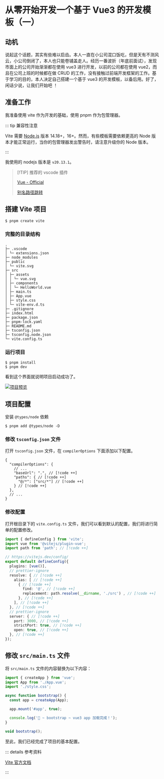 # 从零开始开发一个基于 Vue3 的开发模板（一）

## 动机

说起这个话题，其实有些难以启齿。本人一直在小公司混口饭吃，但是天有不测风云，小公司倒闭了，本人也只能卷铺盖走人。经历一番波折（年底前面试），发现市面上的公司开始渐渐都在使用 vue3 进行开发，以前的公司都在使用 vue2，而且在公司上班的时候都在做 CRUD 的工作，没有接触过前端开发框架的工作。基于学习的目的，本人决定自己搭建一个基于 vue3 的开发模板，以备后用。好了，闲话少说，让我们开始吧 ！

## 准备工作

我准备使用 vite 作为开发的基础，使用 pnpm 作为包管理器。

::: tip 兼容性注意

Vite 需要 [Node.js](https://nodejs.org/) 版本 14.18+，16+。然而，有些模板需要依赖更高的 Node 版本才能正常运行，当你的包管理器发出警告时，请注意升级你的 Node 版本。

:::

我使用的 nodejs 版本是 `v20.13.1`。

> [!TIP] 推荐的 vscode 插件
>
> [Vue - Official](https://marketplace.visualstudio.com/items?itemName=Vue.volar)
>
> [别名路径跳转](https://marketplace.visualstudio.com/items?itemName=lihuiwang.vue-alias-skip)

## 搭建 Vite 项目

```bash:no-line-numbers
$ pnpm create vite
```

### 完整的目录结构

```:no-line-numbers
.
├─ .vscode
│ └─ extensions.json
├─ node_modules
├─ public
│ └─ vite.svg
├─ src
│ ├─ assets
│ │ └─ vue.svg
│ ├─ components
│ │ └─ HelloWorld.vue
│ ├─ main.ts
│ ├─ App.vue
│ ├─ style.css
│ └─ vite-env.d.ts
├─ .gitignore
├─ index.html
├─ package.json
├─ pnpm-lock.yaml
├─ README.md
├─ tsconfig.json
├─ tsconfig.node.json
└─ vite.config.ts

```

### 运行项目

```bash:no-line-numbers
$ pnpm install
$ pnpm dev
```

看到这个界面就说明项目启动成功了。

[![项目预览](https://s21.ax1x.com/2024/06/01/pkGkNUf.md.png)](https://imgse.com/i/pkGkNUf)

## 项目配置

安装 `@types/node` 依赖

```bash:no-line-numbers
$ pnpm add @types/node -D
```

### 修改 `tsconfig.json` 文件

打开 `tsconfig.json` 文件，在 `compilerOptions` 下面添加以下配置。

```json:no-line-numbers
{
  "compilerOptions": {
    // ...
    "baseUrl": ".", // [!code ++]
    "paths": { // [!code ++]
      "@/*": ["src/*"] // [!code ++]
    } // [!code ++]
  },
  // ...
}
```

### 修改配置

打开根目录下的 `vite.config.ts` 文件，我们可以看到默认的配置，我们将进行简单的配置修改。

```ts
import { defineConfig } from 'vite';
import vue from '@vitejs/plugin-vue';
import path from 'path'; // [!code ++]

// https://vitejs.dev/config/
export default defineConfig({
  plugins: [vue()],
  // prettier-ignore
  resolve: { // [!code ++]
    alias: [ // [!code ++]
      { // [!code ++]
        find: '@', // [!code ++]
        replacement: path.resolve(__dirname, './src') , // [!code ++]
      }, // [!code ++]
    ], // [!code ++]
  }, // [!code ++]
  // prettier-ignore
  server: { // [!code ++]
    port: 3000, // [!code ++]
    strictPort: true, // [!code ++]
    open: true, // [!code ++]
  }, // [!code ++]
});
```

## 修改 `src/main.ts` 文件

将 `src/main.ts` 文件的内容替换为以下内容：

```ts
import { createApp } from 'vue';
import App from './App.vue';
import './style.css';

async function bootstrap() {
  const app = createApp(App);

  app.mount('#app', true);

  console.log('🚀 ~ bootstrap ~ vue3 app 加载完成！');
}

void bootstrap();
```

至此，我们已经完成了项目的基本配置。

::: details 参考资料

[Vite 官方文档](https://cn.vitejs.dev/)

:::
